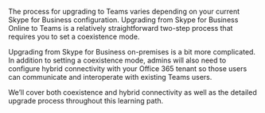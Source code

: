 The process for upgrading to Teams varies depending on your current Skype for Business configuration. Upgrading from Skype for Business Online to Teams is a relatively straightforward two-step process that requires you to set a coexistence mode.

Upgrading from Skype for Business on-premises is a bit more complicated. In addition to setting a coexistence mode, admins will also need to configure hybrid connectivity with your Office 365 tenant so those users can communicate and interoperate with existing Teams users.

We’ll cover both coexistence and hybrid connectivity as well as the detailed upgrade process throughout this learning path.
